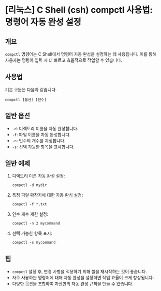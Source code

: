 # [리눅스] C Shell (csh) compctl 사용법: 명령어 자동 완성 설정

## 개요
`compctl` 명령어는 C Shell에서 명령어 자동 완성을 설정하는 데 사용됩니다. 이를 통해 사용자는 명령어 입력 시 더 빠르고 효율적으로 작업할 수 있습니다.

## 사용법
기본 구문은 다음과 같습니다:
```
compctl [옵션] [인수]
```

## 일반 옵션
- `-d`: 디렉토리 이름을 자동 완성합니다.
- `-f`: 파일 이름을 자동 완성합니다.
- `-n`: 인수의 개수를 지정합니다.
- `-s`: 선택 가능한 항목을 표시합니다.

## 일반 예제
1. 디렉토리 이름 자동 완성 설정:
   ```csh
   compctl -d mydir
   ```

2. 특정 파일 확장자에 대한 자동 완성 설정:
   ```csh
   compctl -f *.txt
   ```

3. 인수 개수 제한 설정:
   ```csh
   compctl -n 2 mycommand
   ```

4. 선택 가능한 항목 표시:
   ```csh
   compctl -s mycommand
   ```

## 팁
- `compctl` 설정 후, 변경 사항을 적용하기 위해 셸을 재시작하는 것이 좋습니다.
- 자주 사용하는 명령어에 대해 자동 완성을 설정하면 작업 효율이 크게 향상됩니다.
- 다양한 옵션을 조합하여 자신만의 자동 완성 규칙을 만들 수 있습니다.